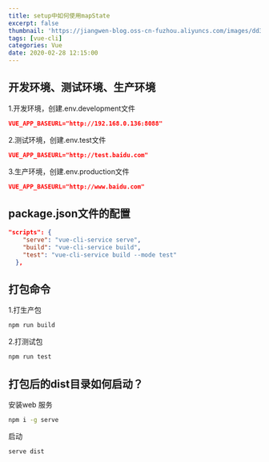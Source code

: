 ```yaml
---
title: setup中如何使用mapState
excerpt: false
thumbnail: 'https://jiangwen-blog.oss-cn-fuzhou.aliyuncs.com/images/dd3e880811ebb6e017c2d2eca2.webp'
tags: [vue-cli]
categories: Vue
date: 2020-02-28 12:15:00
---
```


## 开发环境、测试环境、生产环境

1.开发环境，创建.env.development文件

```json
VUE_APP_BASEURL="http://192.168.0.136:8088"
```

2.测试环境，创建.env.test文件

```json
VUE_APP_BASEURL="http://test.baidu.com"
```

3.生产环境，创建.env.production文件

```json
VUE_APP_BASEURL="http://www.baidu.com"
```



## package.json文件的配置

```json
"scripts": {
    "serve": "vue-cli-service serve",
    "build": "vue-cli-service build",
    "test": "vue-cli-service build --mode test"
  },
```



## 打包命令

1.打生产包

```bash
npm run build
```

2.打测试包

```bash
npm run test
```



## 打包后的dist目录如何启动？

安装web 服务

```bash
npm i -g serve
```

启动

```bash
serve dist
```

